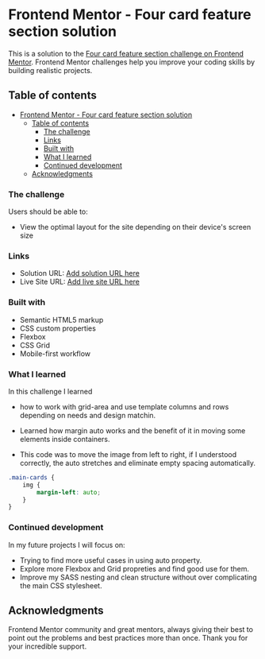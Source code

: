 # Frontend Mentor - Four card feature section solution

This is a solution to the [Four card feature section challenge on Frontend Mentor](https://www.frontendmentor.io/challenges/four-card-feature-section-weK1eFYK). Frontend Mentor challenges help you improve your coding skills by building realistic projects. 

## Table of contents
- [Frontend Mentor - Four card feature section solution](#frontend-mentor---four-card-feature-section-solution)
  - [Table of contents](#table-of-contents)
    - [The challenge](#the-challenge)
    - [Links](#links)
    - [Built with](#built-with)
    - [What I learned](#what-i-learned)
    - [Continued development](#continued-development)
  - [Acknowledgments](#acknowledgments)

### The challenge

Users should be able to:

- View the optimal layout for the site depending on their device's screen size

### Links

- Solution URL: [Add solution URL here](https://www.frontendmentor.io/solutions/responsive-fourcardfeature-using-flexbox-and-grid-dzGS91Q5Oa)
- Live Site URL: [Add live site URL here](https://mazz100.github.io/Four-Card-Feature-/)

### Built with
- Semantic HTML5 markup
- CSS custom properties
- Flexbox
- CSS Grid
- Mobile-first workflow

### What I learned
In this challenge I learned 

- how to work with grid-area and use template columns and rows depending on needs and design matchin. 
- Learned how margin auto works and the benefit of it in moving some elements inside containers.


- This code was to move the image from left to right, if I understood correctly, the auto stretches and eliminate empty spacing automatically.
```css
.main-cards {
    img {
        margin-left: auto;
    }
}
```

### Continued development
In my future projects I will focus on:

- Trying to find more useful cases in using auto property.
- Explore more Flexbox and Grid propreties and find good use for them.
- Improve my SASS nesting and clean structure without over complicating the main CSS stylesheet.

## Acknowledgments

Frontend Mentor community and great mentors, always giving their best to point out the problems and best practices more than once. Thank you for your incredible support.
